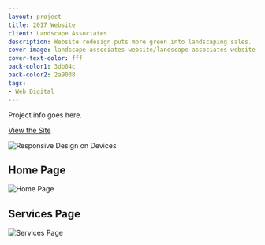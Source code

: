 ```yaml
---
layout: project
title: 2017 Website
client: Landscape Associates
description: Website redesign puts more green into landscaping sales.
cover-image: landscape-associates-website/landscape-associates-website-cover
cover-text-color: fff
back-color1: 3db04c
back-color2: 2a9038
tags:
- Web Digital
---
```


Project info goes here.

<a href="https://landscape-associates.com/" target= "_blank" rel="noopener">View the Site</a>

<div>
<img data-aos="fade-up" src="/img/projects/landscape-associates-website/landscape-associates-website-assorted-devices.jpg"
alt="Responsive Design on Devices"
srcset="/img/projects/landscape-associates-website/landscape-associates-website-assorted-devices-2400.jpg 2400w,
/img/projects/landscape-associates-website/landscape-associates-website-assorted-devices-1800.jpg 1800w,
/img/projects/landscape-associates-website/landscape-associates-website-assorted-devices-1200.jpg 1200w,
/img/projects/landscape-associates-website/landscape-associates-website-assorted-devices-900.jpg 900w,
/img/projects/landscape-associates-website/landscape-associates-website-assorted-devices-600.jpg 600w,
/img/projects/landscape-associates-website/landscape-associates-website-assorted-devices-400.jpg 400w" />
</div>

<div class="images">
<div class="fill-back" data-aos="fade-up">
<h2 data-aos="fade-up">Home Page</h2>
<img data-aos="fade-up"
alt="Home Page" src="/img/projects/landscape-associates-website/landscape-associates-website-home-page.jpg"
srcset="/img/projects/landscape-associates-website/landscape-associates-website-home-page-2400.jpg 2400w,
/img/projects/landscape-associates-website/landscape-associates-website-home-page-1800.jpg 1800w,
/img/projects/landscape-associates-website/landscape-associates-website-home-page-1200.jpg 1200w,
/img/projects/landscape-associates-website/landscape-associates-website-home-page-900.jpg 900w,
/img/projects/landscape-associates-website/landscape-associates-website-home-page-600.jpg 600w,
/img/projects/landscape-associates-website/landscape-associates-website-home-page-400.jpg 400w" />
</div>

<div class="fill-back" data-aos="fade-up">
<h2 data-aos="fade-up">Services Page</h2>
<img data-aos="fade-up"
alt="Services Page" src="/img/projects/landscape-associates-website/landscape-associates-website-services-page.jpg"
srcset="/img/projects/landscape-associates-website/landscape-associates-website-services-page-2400.jpg 2400w,
/img/projects/landscape-associates-website/landscape-associates-website-services-page-1800.jpg 1800w,
/img/projects/landscape-associates-website/landscape-associates-website-services-page-1200.jpg 1200w,
/img/projects/landscape-associates-website/landscape-associates-website-services-page-900.jpg 900w,
/img/projects/landscape-associates-website/landscape-associates-website-services-page-600.jpg 600w,
/img/projects/landscape-associates-website/landscape-associates-website-services-page-400.jpg 400w" />
</div>
</div>
